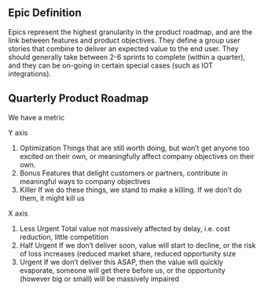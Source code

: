 ## Epic Definition
Epics represent the highest granularity in the product roadmap, and are the link between features and product objectives. They define a group user stories that combine to deliver an expected value to the end user. They should generally take between 2-6 sprints to complete (within a quarter), and they can be on-going in certain special cases (such as IOT integrations).

## Quarterly Product Roadmap

We have a metric

Y axis
1. Optimization
  Things that are still worth doing, but won’t get anyone too excited on their own, or meaningfully affect company objectives on their own.
2. Bonus
  Features that delight customers or partners, contribute in meaningful ways to company objectives
3. Killer
  If we do these things, we stand to make a killing. If we don’t do them, it might kill us

X axis
1. Less Urgent
  Total value not massively affected by delay, i.e. cost reduction, little competition
2. Half Urgent
  If we don’t deliver soon, value will start to decline, or the risk of loss increases  (reduced market share, reduced opportunity size
2. Urgent
  If we don’t deliver this ASAP, then the value will quickly evaporate, someone will get there before us, or the opportunity (however big or small) will be massively impaired
